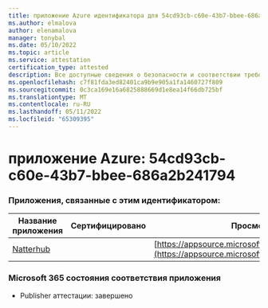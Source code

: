```yaml
---
title: приложение Azure идентификатора для 54cd93cb-c60e-43b7-bbee-686a2b241794
ms.author: elmalova
author: elenamalova
manager: tonybal
ms.date: 05/10/2022
ms.topic: article
ms.service: attestation
certification_type: attested
description: Все доступные сведения о безопасности и соответствии требованиям для 54cd93cb-c60e-43b7-bbee-686a2b241794.
ms.openlocfilehash: c7f81fda3ed82401ca9b9e905a1fa1460727f809
ms.sourcegitcommit: 0c3ca169e16a6825888669d1e8ea14f66db725bf
ms.translationtype: MT
ms.contentlocale: ru-RU
ms.lasthandoff: 05/11/2022
ms.locfileid: "65309395"
---
```

# <a name="azure-app-id-54cd93cb-c60e-43b7-bbee-686a2b241794"></a>приложение Azure: 54cd93cb-c60e-43b7-bbee-686a2b241794


### <a name="apps-associated-with-this-id"></a>Приложения, связанные с этим идентификатором:
| **Название приложения** | **Сертифицировано** | **Просмотр в AppSource** |
|--------------|---------------|-----------------------|
| [Natterhub](../forward/WA200003420.md) |  | [https://appsource.microsoft.com/product/office/WA200003420](https://appsource.microsoft.com/product/office/WA200003420) |

### <a name="microsoft-365-app-compliance-status"></a>Microsoft 365 состояния соответствия приложения
- Publisher аттестации: завершено
